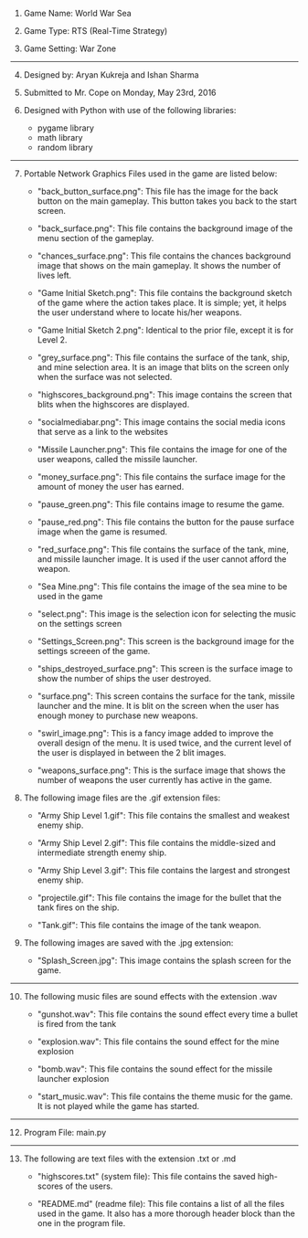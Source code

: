 1. Game Name: World War Sea

2. Game Type: RTS (Real-Time Strategy)

3. Game Setting: War Zone

------------------------------------------------------------------------------------------------------------
4. Designed by: Aryan Kukreja and Ishan Sharma

5. Submitted to Mr. Cope on Monday, May 23rd, 2016

6. Designed with Python with use of the following libraries:
    - pygame library
    - math library
    - random library

------------------------------------------------------------------------------------------------------------

7. Portable Network Graphics Files used in the game are listed below:
    - "back_button_surface.png":
        This file has the image for the back button on the main gameplay. This button takes you back to the start
        screen.

    - "back_surface.png":
        This file contains the background image of the menu section of the gameplay.

    - "chances_surface.png":
        This file contains the chances background image that shows on the main gameplay. It shows the number of lives
        left.

    - "Game Initial Sketch.png":
        This file contains the background sketch of the game where the action takes place. It is simple; yet, it helps
        the user understand where to locate his/her weapons.

    - "Game Initial Sketch 2.png":
        Identical to the prior file, except it is for Level 2. 

    -  "grey_surface.png":
        This file contains the surface of the tank, ship, and mine selection area. It is an image that blits on the
        screen only when the surface was not selected.

    - "highscores_background.png":
        This image contains the screen that blits when the highscores are displayed.

    - "socialmediabar.png":
        This image contains the social media icons that serve as a link to the websites

    - "Missile Launcher.png":
        This file contains the image for one of the user weapons, called the missile launcher.

    - "money_surface.png":
        This file contains the surface image for the amount of money the user has earned.

    - "pause_green.png":
        This file contains image to resume the game.

    - "pause_red.png":
        This file contains the button for the pause surface image when the game is resumed.

    - "red_surface.png":
        This file contains the surface of the tank, mine, and missile launcher image. It is used if the user cannot
        afford the weapon.

    - "Sea Mine.png":
        This file contains the image of the sea mine to be used in the game

    - "select.png":
        This image is the selection icon for selecting the music on the settings screen

    - "Settings_Screen.png":
        This screen is the background image for the settings screeen of the game.

    - "ships_destroyed_surface.png":
        This screen is the surface image to show the number of ships the user destroyed.

    - "surface.png":
        This screen contains the surface for the tank, missile launcher and the mine. It is blit on the screen when the
        user has enough money to purchase new weapons.

    - "swirl_image.png":
        This is a fancy image added to improve the overall design of the menu. It is used twice, and the current level
        of the user is displayed in between the 2 blit images.

    - "weapons_surface.png":
        This is the surface image that shows the number of weapons the user currently has active in the game.

8. The following image files are the .gif extension files:
    - "Army Ship Level 1.gif":
        This file contains the smallest and weakest enemy ship.

    - "Army Ship Level 2.gif":
        This file contains the middle-sized and intermediate strength enemy ship.

    - "Army Ship Level 3.gif":
        This file contains the largest and strongest enemy ship.

    - "projectile.gif":
        This file contains the image for the bullet that the tank fires on the ship.

    - "Tank.gif":
        This file contains the image of the tank weapon.

9. The following images are saved with the .jpg extension:
    - "Splash_Screen.jpg":
        This image contains the splash screen for the game.

------------------------------------------------------------------------------------------------------------

10. The following music files are sound effects with the extension .wav
    - "gunshot.wav":
        This file contains the sound effect every time a bullet is fired from the tank

    - "explosion.wav":
        This file contains the sound effect for the mine explosion

    - "bomb.wav":
        This file contains the sound effect for the missile launcher explosion
        
    - "start_music.wav":
        This file contains the theme music for the game. It is not played while the game has started.

------------------------------------------------------------------------------------------------------------

12. Program File: main.py

------------------------------------------------------------------------------------------------------------

13. The following are text files with the extension .txt or .md
    - "highscores.txt" (system file):
        This file contains the saved high-scores of the users.

    - "README.md" (readme file):
        This file contains a list of all the files used in the game. It also has a more thorough header block than the
        one in the program file.
